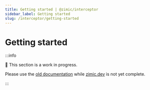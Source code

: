 ```yaml
---
title: Getting started | @zimic/interceptor
sidebar_label: Getting started
slug: /interceptor/getting-started
---
```


# Getting started

:::info

🚧 This section is a work in progress.

Please use the [old documentation](https://github.com/zimicjs/zimic/wiki) while [zimic.dev](/) is not yet complete.

:::
